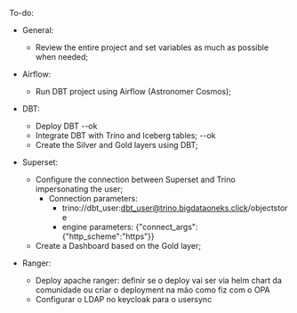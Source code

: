 To-do:

* General:
    * Review the entire project and set variables as much as possible when needed;

* Airflow:
    * Run DBT project using Airflow (Astronomer Cosmos);
* DBT:
    * Deploy DBT --ok
    * Integrate DBT with Trino and Iceberg tables; --ok
    * Create the Silver and Gold layers using DBT;
* Superset:
    * Configure the connection between Superset and Trino impersonating the user;
        * Connection parameters:
            * trino://dbt_user:dbt_user@trino.bigdataoneks.click/objectstore
            * engine parameters: {"connect_args":{"http_scheme":"https"}}
    * Create a Dashboard based on the Gold layer;
* Ranger:
    * Deploy apache ranger: definir se o deploy vai ser via helm chart da comunidade ou criar o deployment na mão como fiz com o OPA
    * Configurar o LDAP no keycloak para o usersync